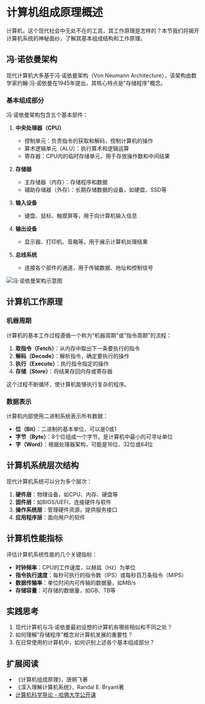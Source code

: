 # 计算机组成原理概述

计算机，这个现代社会中无处不在的工具，其工作原理是怎样的？本节我们将揭开计算机系统的神秘面纱，了解其基本组成结构和工作原理。

## 冯·诺依曼架构

现代计算机大多基于冯·诺依曼架构（Von Neumann Architecture），该架构由数学家约翰·冯·诺依曼在1945年提出，其核心特点是"存储程序"概念。

### 基本组成部分

冯·诺依曼架构包含五个基本部件：

1. **中央处理器（CPU）**
   - 控制单元：负责指令的获取和解码，控制计算机的操作
   - 算术逻辑单元（ALU）：执行算术和逻辑运算
   - 寄存器：CPU内的临时存储单元，用于存放操作数和中间结果

2. **存储器**
   - 主存储器（内存）：存储程序和数据
   - 辅助存储器（外存）：长期存储数据的设备，如硬盘、SSD等

3. **输入设备**
   - 键盘、鼠标、触摸屏等，用于向计算机输入信息

4. **输出设备**
   - 显示器、打印机、音箱等，用于展示计算机处理结果

5. **总线系统**
   - 连接各个部件的通道，用于传输数据、地址和控制信号

![冯·诺依曼架构示意图](../../../public/images/vonneumann.png)

## 计算机工作原理

### 机器周期

计算机的基本工作过程遵循一个称为"机器周期"或"指令周期"的流程：

1. **取指令（Fetch）**：从内存中取出下一条要执行的指令
2. **解码（Decode）**：解析指令，确定要执行的操作
3. **执行（Execute）**：执行指令指定的操作
4. **存储（Store）**：将结果存回内存或寄存器

这个过程不断循环，使计算机能够执行复杂的程序。

### 数据表示

计算机内部使用二进制系统表示所有数据：

- **位（Bit）**：二进制的基本单位，可以是0或1
- **字节（Byte）**：8个位组成一个字节，是计算机中最小的可寻址单位
- **字（Word）**：根据处理器架构，可能是16位、32位或64位

## 计算机系统层次结构

现代计算机系统可以分为多个层次：

1. **硬件层**：物理设备，如CPU、内存、硬盘等
2. **固件层**：如BIOS/UEFI，连接硬件与软件
3. **操作系统层**：管理硬件资源，提供服务接口
4. **应用程序层**：面向用户的软件

## 计算机性能指标

评估计算机系统性能的几个关键指标：

- **时钟频率**：CPU的工作速度，以赫兹（Hz）为单位
- **指令执行速度**：每秒可执行的指令数（IPS）或每秒百万条指令（MIPS）
- **数据传输率**：单位时间内可传输的数据量，如MB/s
- **存储容量**：可存储的数据量，如GB、TB等

## 实践思考

1. 现代计算机与冯·诺依曼最初设想的计算机有哪些相似和不同之处？
2. 如何理解"存储程序"概念对计算机发展的重要性？
3. 在日常使用的计算机中，如何识别上述各个基本组成部分？

## 扩展阅读

- 《计算机组成原理》，唐朔飞著
- 《深入理解计算机系统》，Randal E. Bryant著
- [计算机科学导论 - 哈佛大学公开课](https://cs50.harvard.edu/) 